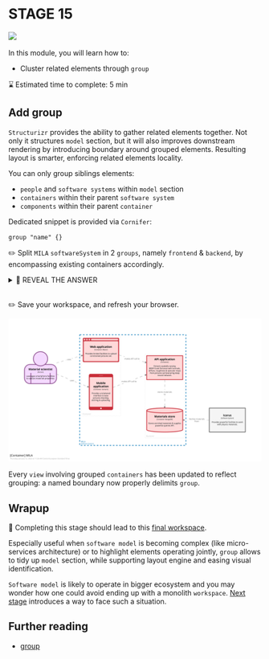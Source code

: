 # STAGE 15

![](https://img.shields.io/badge/model-group-c49060) 

In this module, you will learn how to:
- Cluster related elements through `group`

⌛ Estimated time to complete: 5 min

## Add group

`Structurizr` provides the ability to gather related elements together. Not only it structures `model` section, but it will also improves downstream rendering by introducing boundary around grouped elements. Resulting layout is smarter, enforcing related elements locality.  

You can only group siblings elements:
* `people` and `software systems` within `model` section
* `containers` within their parent `software system`
* `components` within their parent `container`

Dedicated snippet is provided via `Cornifer`:

```c4u
group "name" {}
```

✏️ Split `MILA` `softwareSystem` in 2 `groups`, namely `frontend` & `backend`, by encompassing existing containers accordingly. 

<details><summary>📙 REVEAL THE ANSWER</summary>

```diff
mila = softwareSystem "MILA" "Provides [...]" "" {
+   group "Frontend" {
        spa = container "Web application" "" "" "" {}
        mobile = container "Mobile application" "" "" "" {}
+   }
+   group "Backend" {
        api = container "API application" "" "" "" {}
        store = container "Materials store" "" "" "" {}
+   }
}
```
</details><br> 

✏️ Save your workspace, and refresh your browser.

![](structurizr-1-Container-full.svg)

Every `view` involving grouped `containers` has been updated to reflect grouping: a named boundary now properly delimits `group`. 

## Wrapup

📘 Completing this stage should lead to this [final workspace](./workspace.dsl).  

Especially useful when `software model` is becoming complex (like micro-services architecture) or to highlight elements operating jointly, `group` allows to tidy up `model` section, while supporting layout engine and easing visual identification.  

`Software model` is likely to operate in bigger ecosystem and you may wonder how one could avoid ending up with a monolith `workspace`. [Next stage](../stage%2016/README.md) introduces a way to face such a situation.

## Further reading

- [group](https://github.com/structurizr/dsl/blob/master/docs/language-reference.md#group)